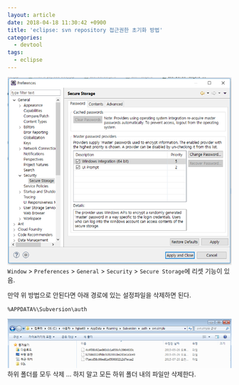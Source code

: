 ```yaml
---
layout: article
date: 2018-04-18 11:30:42 +0900
title: 'eclipse: svn repository 접근권한 초기화 방법'
categories:
  - devtool
tags:
  - eclipse
---
```


![](/images/image-svn-pswd-reset-1.png)
`Window` > `Preferences` > `General` > `Security` > `Secure Storage`에 리셋 기능이 있음.

만약 위 방법으로 안된다면 아래 경로에 있는 설정파일을 삭제하면 된다.
```
%APPDATA%\Subversion\auth
```
![](/images/image-svn-pswd-reset-2.png)
하위 폴더를 모두 삭제 ... 하지 말고 모든 하위 폴더 내의 파일만 삭제한다.
